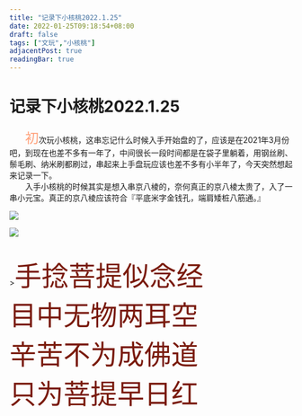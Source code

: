 ```yaml
---
title: "记录下小核桃2022.1.25"
date: 2022-01-25T09:18:54+08:00
draft: false
tags: ["文玩","小核桃"]
adjacentPost: true
readingBar: true
---
```

# 记录下小核桃2022.1.25

&emsp;&emsp;<font size=5 color=#ffa07a>初</font>次玩小核桃，这串忘记什么时候入手开始盘的了，应该是在2021年3月份吧，到现在也差不多有一年了，中间很长一段时间都是在袋子里躺着，用钢丝刷、鬃毛刷、纳米刷都刷过，串起来上手盘玩应该也差不多有小半年了，今天突然想起来记录一下。<br>
&emsp;&emsp;入手小核桃的时候其实是想入串京八棱的，奈何真正的京八棱太贵了，入了一串小元宝。真正的京八棱应该符合『平底米字金钱孔，端肩矮桩八筋通。』<br>


![](https://cdn.jsdelivr.net/gh/tosspi/img@main//img/11641643074257_.pic_hd.jpg)

![](https://cdn.jsdelivr.net/gh/tosspi/img@main//img/11651643074259_.pic_hd.jpg)



<br>
><font size=9 color=#7a1b0c>手捻菩提似念经<br>
目中无物两耳空<br>
辛苦不为成佛道<br>
只为菩提早日红</font>
